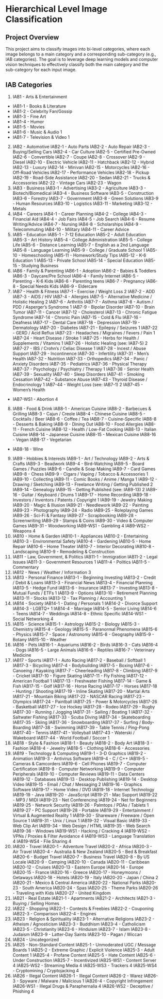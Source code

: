 # Hierarchical Level Image Classification

## Project Overview
This project aims to classify images into bi-level categories, where each image belongs to a main category and a corresponding sub-category (e.g., IAB categories). The goal is to leverage deep learning models and computer vision techniques to effectively classify both the main category and the sub-category for each input image.

## IAB Categories
1. IAB1 - Arts & Entertainment
- IAB1-1 - Books & Literature
- IAB1-2 - Celebrity Fan/Gossip
- IAB1-3 - Fine Art
- IAB1-4 - Humor
- IAB1-5 - Movies
- IAB1-6 - Music & Audio 1
- IAB1-7 - Television & Video 1
2. IAB2 - Automotive
IAB2-1 - Auto Parts
IAB2-2 - Auto Repair
IAB2-3 - Buying/Selling Cars
IAB2-4 - Car Culture
IAB2-5 - Certified Pre-Owned
IAB2-6 - Convertible
IAB2-7 - Coupe
IAB2-8 - Crossover
IAB2-9 - Diesel
IAB2-10 - Electric Vehicle
IAB2-11 - Hatchback
IAB2-12 - Hybrid
IAB2-13 - Luxury
IAB2-14 - Minivan
IAB2-15 - Motorcycles
IAB2-16 - Off-Road Vehicles
IAB2-17 - Performance Vehicles
IAB2-18 - Pickup
IAB2-19 - Road-Side Assistance
IAB2-20 - Sedan
IAB2-21 - Trucks & Accessories
IAB2-22 - Vintage Cars
IAB2-23 - Wagon
3. IAB3 - Business
IAB3-1 - Advertising
IAB3-2 - Agriculture
IAB3-3 - Biotech/Biomedical
IAB3-4 - Business Software
IAB3-5 - Construction
IAB3-6 - Forestry
IAB3-7 - Government
IAB3-8 - Green Solutions
IAB3-9 - Human Resources
IAB3-10 - Logistics
IAB3-11 - Marketing
IAB3-12 - Metals
4. IAB4 - Careers
IAB4-1 - Career Planning
IAB4-2 - College
IAB4-3 - Financial Aid
IAB4-4 - Job Fairs
IAB4-5 - Job Search
IAB4-6 - Resume Writing/Advice
IAB4-7 - Nursing
IAB4-8 - Scholarships
IAB4-9 - Telecommuting
IAB4-10 - Military
IAB4-11 - Career Advice
5. IAB5 - Education
IAB5-1 - 7-12 Education
IAB5-2 - Adult Education
IAB5-3 - Art History
IAB5-4 - College Administration
IAB5-5 - College Life
IAB5-6 - Distance Learning
IAB5-7 - English as a 2nd Language
IAB5-8 - Language Learning
IAB5-9 - College / Graduate School 1
IAB5-10 - Homeschooling
IAB5-11 - Homework/Study Tips
IAB5-12 - K-6 Education 1
IAB5-13 - Private School
IAB5-14 - Special Education
IAB5-15 - Studying Business
6. IAB6 - Family & Parenting
IAB6-1 - Adoption
IAB6-2 - Babies & Toddlers
IAB6-3 - Daycare/Pre School
IAB6-4 - Family Internet
IAB6-5 - Parenting - K-6 Kids
IAB6-6 - Parenting teens
IAB6-7 - Pregnancy
IAB6-8 - Special Needs Kids
IAB6-9 - Eldercare
7. IAB7 - Health & Fitness
IAB7-1 - Exercise / Weight Loss 2
IAB7-2 - ADD
IAB7-3 - AIDS / HIV
IAB7-4 - Allergies
IAB7-5 - Alternative Medicine / Holistic Healing 2
IAB7-6 - Arthritis
IAB7-7 - Asthma
IAB7-8 - Autism / PDD / Asperger’s Syndrome 1
IAB7-9 - Bipolar Disorder
IAB7-10 - Brain Tumor
IAB7-11 - Cancer
IAB7-12 - Cholesterol
IAB7-13 - Chronic Fatigue Syndrome
IAB7-14 - Chronic Pain
IAB7-15 - Cold & Flu
IAB7-16 - Deafness
IAB7-17 - Dental Care
IAB7-18 - Depression
IAB7-19 - Dermatology
IAB7-20 - Diabetes
IAB7-21 - Epilepsy / Seizures 1
IAB7-22 - GERD / Acid Reflux
IAB7-23 - Headaches / Migraines / Fevers / Pain 1
IAB7-24 - Heart Disease / Stroke 1
IAB7-25 - Herbs for Health / Supplements / Vitamins 1
IAB7-26 - Holistic Healing (see: IAB7-5) 2
IAB7-27 - IBS / Crohn’s / Celiac Disease 1
IAB7-28 - Incest / Abuse Support
IAB7-29 - Incontinence
IAB7-30 - Infertility
IAB7-31 - Men’s Health
IAB7-32 - Nutrition
IAB7-33 - Orthopedics
IAB7-34 - Panic / Anxiety Disorders
IAB7-35 - Pediatrics
IAB7-36 - Physical Therapy
IAB7-37 - Psychology / Psychiatry / Therapy 1
IAB7-38 - Senior Health
IAB7-39 - Sexuality
IAB7-40 - Sleep Disorders
IAB7-41 - Smoking Cessation
IAB7-42 - Substance Abuse
IAB7-43 - Thyroid Disease / Endocrinology 1
IAB7-44 - Weight Loss (see: IAB7-1) 2
IAB7-45 - Women’s Health
- IAB7-WS1 - Abortion 4
8. IAB8 - Food & Drink
IAB8-1 - American Cuisine
IAB8-2 - Barbecues & Grilling
IAB8-3 - Cajun / Creole
IAB8-4 - Chinese Cuisine
IAB8-5 - Cocktails / Beer
IAB8-6 - Coffee / Tea
IAB8-7 - Cuisine-Specific
IAB8-8 - Desserts & Baking
IAB8-9 - Dining Out
IAB8-10 - Food Allergies
IAB8-11 - French Cuisine
IAB8-12 - Health / Low-Fat Cooking
IAB8-13 - Italian Cuisine
IAB8-14 - Japanese Cuisine
IAB8-15 - Mexican Cuisine
IAB8-16 - Vegan
IAB8-17 - Vegetarian
- IAB8-18 - Wine
9. IAB9 - Hobbies & Interests
IAB9-1 - Art / Technology
IAB9-2 - Arts & Crafts
IAB9-3 - Beadwork
IAB9-4 - Bird-Watching
IAB9-5 - Board Games / Puzzles
IAB9-6 - Candle & Soap Making
IAB9-7 - Card Games
IAB9-8 - Chess
IAB9-9 - Cigars / Vaping / Tobacco & Accessories 1
IAB9-10 - Collecting
IAB9-11 - Comic Books / Anime / Manga 1
IAB9-12 - Drawing / Sketching
IAB9-13 - Freelance Writing / Getting Published 2
IAB9-14 - Genealogy
IAB9-15 - Getting Published (see: IAB9-13) 2
IAB9-16 - Guitar / Keyboard / Drums 1
IAB9-17 - Home Recording
IAB9-18 - Investors / Inventors / Patents / Copyright 1
IAB9-19 - Jewelry Making
IAB9-20 - Magic & Illusion
IAB9-21 - Needlework
IAB9-22 - Painting
IAB9-23 - Photography
IAB9-24 - Radio
IAB9-25 - Roleplaying Games
IAB9-26 - Sci-Fi & Fantasy
IAB9-27 - Scrapbooking
IAB9-28 - Screenwriting
IAB9-29 - Stamps & Coins
IAB9-30 - Video & Computer Games
IAB9-31 - Woodworking
IAB9-WS1 - Gambling 4
IAB9-WS2 - Weapons 4
10. IAB10 - Home & Garden
IAB10-1 - Appliances
IAB10-2 - Entertaining
IAB10-3 - Environmental Safety
IAB10-4 - Gardening
IAB10-5 - Home Repair
IAB10-6 - Home Theater
IAB10-7 - Interior Decorating
IAB10-8 - Landscaping
IAB10-9 - Remodeling & Construction
11. IAB11 - Law, Government, & Politics
IAB11-1 - Immigration
IAB11-2 - Legal Issues
IAB11-3 - Government Resources 1
IAB11-4 - Politics
IAB11-5 - Commentary
12. IAB12 - News / Weather / Information 3
13. IAB13 - Personal Finance
IAB13-1 - Beginning Investing
IAB13-2 - Credit / Debit & Loans
IAB13-3 - Financial News
IAB13-4 - Financial Planning
IAB13-5 - Hedge Fund
IAB13-6 - Insurance
IAB13-7 - Investing
IAB13-8 - Mutual Funds / ETFs 1
IAB13-9 - Options
IAB13-10 - Retirement Planning
IAB13-11 - Stocks
IAB13-12 - Tax Planning / Accounting 1
14. IAB14 - Society
IAB14-1 - Dating / Personals 1
IAB14-2 - Divorce Support
IAB14-3 - LGBTQ+ 1
IAB14-4 - Marriage
IAB14-5 - Senior Living
IAB14-6 - Teens
IAB14-7 - Weddings
IAB14-8 - Ethnic Specific
IAB14-WS1 - Social Networking 4
15. IAB15 - Science
IAB15-1 - Astrology
IAB15-2 - Biology
IAB15-3 - Chemistry
IAB15-4 - Geology
IAB15-5 - Paranormal Phenomena
IAB15-6 - Physics
IAB15-7 - Space / Astronomy
IAB15-8 - Geography
IAB15-9 - Botany
IAB15-10 - Weather
16. IAB16 - Pets
IAB16-1 - Aquariums
IAB16-2 - Birds
IAB16-3 - Cats
IAB16-4 - Dogs
IAB16-5 - Large Animals
IAB16-6 - Reptiles
IAB16-7 - Veterinary Medicine
17. IAB17 - Sports
IAB17-1 - Auto Racing
IAB17-2 - Baseball / Softball 1
IAB17-3 - Bicycling
IAB17-4 - Bodybuilding
IAB17-5 - Boxing
IAB17-6 - Canoeing / Kayaking
IAB17-7 - Cheerleading
IAB17-8 - Climbing
IAB17-9 - Cricket
IAB17-10 - Figure Skating
IAB17-11 - Fly Fishing
IAB17-12 - American Football 1
IAB17-13 - Freshwater Fishing
IAB17-14 - Game & Fish
IAB17-15 - Golf
IAB17-16 - Horse Racing
IAB17-17 - Horses
IAB17-18 - Hunting / Shooting
IAB17-19 - Inline Skating
IAB17-20 - Martial Arts
IAB17-21 - Mountain Biking
IAB17-22 - NASCAR Racing
IAB17-23 - Olympics
IAB17-24 - Paintball
IAB17-25 - Power & Motorcycles
IAB17-26 - Basketball
IAB17-27 - Ice Hockey
IAB17-28 - Rodeo
IAB17-29 - Rugby
IAB17-30 - Running / Jogging
IAB17-31 - Sailing / Boating 1
IAB17-32 - Saltwater Fishing
IAB17-33 - Scuba Diving
IAB17-34 - Skateboarding
IAB17-35 - Skiing
IAB17-36 - Snowboarding
IAB17-37 - Surfing / Body-Boarding
IAB17-38 - Swimming
IAB17-39 - Table Tennis / Ping-Pong
IAB17-40 - Tennis
IAB17-41 - Volleyball
IAB17-43 - Waterski / Wakeboard
IAB17-44 - World Football / Soccer 1
18. IAB18 - Style & Fashion
IAB18-1 - Beauty
IAB18-2 - Body Art
IAB18-3 - Fashion
IAB18-4 - Jewelry
IAB18-5 - Clothing
IAB18-6 - Accessories
19. IAB19 - Technology & Computing
IAB19-1 - 3-D Graphics
IAB19-2 - Animation
IAB19-3 - Antivirus Software
IAB19-4 - C / C++
IAB19-5 - Cameras & Camcorders
IAB19-6 - Cell Phones
IAB19-7 - Computer Certification
IAB19-8 - Computer Networking
IAB19-9 - Computer Peripherals
IAB19-10 - Computer Reviews
IAB19-11 - Data Centers
IAB19-12 - Databases
IAB19-13 - Desktop Publishing
IAB19-14 - Desktop Video
IAB19-15 - Email / Chat / Messaging 2
IAB19-16 - Graphics Software
IAB19-17 - Home Video / DVD
IAB19-18 - Internet Technology
IAB19-19 - Java
IAB19-20 - JavaScript
IAB19-21 - Mac Support
IAB19-22 - MP3 / MIDI
IAB19-23 - Net Conferencing
IAB19-24 - Net for Beginners
IAB19-25 - Network Security
IAB19-26 - Palmtops / PDAs / Tablets 1
IAB19-27 - PC Support
IAB19-28 - Portable
IAB19-29 - Entertainment / Virtual & Augmented Reality 1
IAB19-30 - Shareware / Freeware / Open Source 1
IAB19-31 - Unix / Linux 1
IAB19-32 - Visual Basic
IAB19-33 - Web Clip Art
IAB19-34 - Web Design / HTML
IAB19-35 - Web Search
IAB19-36 - Windows
IAB19-WS1 - Hacking / Cracking 4
IAB19-WS2 - VPNs / Proxies & Filter Avoidance 4
IAB19-WS3 - Language Translation 4
IAB19-WS4 - File Sharing 4
20. IAB20 - Travel
IAB20-1 - Adventure Travel
IAB20-2 - Africa
IAB20-3 - Air Travel
IAB20-4 - Australia & New Zealand
IAB20-5 - Bed & Breakfast
IAB20-6 - Budget Travel
IAB20-7 - Business Travel
IAB20-8 - By US Locale
IAB20-9 - Camping
IAB20-10 - Canada
IAB20-11 - Caribbean
IAB20-12 - Cruises
IAB20-13 - Eastern Europe
IAB20-14 - Europe
IAB20-15 - France
IAB20-16 - Greece
IAB20-17 - Honeymoons / Getaways
IAB20-18 - Hotels
IAB20-19 - Italy
IAB20-20 - Japan / China 2
IAB20-21 - Mexico & Central America
IAB20-22 - National Parks
IAB20-23 - South America
IAB20-24 - Spas
IAB20-25 - Theme Parks
IAB20-26 - Traveling with Kids
IAB20-27 - United Kingdom
21. IAB21 - Real Estate
IAB21-1 - Apartments
IAB21-2 - Architects
IAB21-3 - Buying / Selling Homes
22. IAB22 - Shopping
IAB22-1 - Contests & Freebies
IAB22-2 - Couponing
IAB22-3 - Comparison
IAB22-4 - Engines
23. IAB23 - Religion & Spirituality
IAB23-1 - Alternative Religions
IAB23-2 - Atheism / Agnosticism
IAB23-3 - Buddhism
IAB23-4 - Catholicism
IAB23-5 - Christianity
IAB23-6 - Hinduism
IAB23-7 - Islam
IAB23-8 - Judaism
IAB23-9 - Latter-Day Saints
IAB23-10 - Pagan / Wiccan
24. IAB24 - Uncategorized
25. IAB25 - Non-Standard Content
IAB25-1 - Unmoderated UGC / Message Boards 1
IAB25-2 - Extreme Graphic / Explicit Violence
IAB25-3 - Adult Content 1
IAB25-4 - Profane Content
IAB25-5 - Hate Content
IAB25-6 - Under Construction
IAB25-7 - Incentivized
IAB25-WS1 - Content Server 4
IAB25-WS2 - Streaming Media 4
IAB25-WS3 - Trackers 4
IAB25-WS4 - Cryptomining / Cryptojacking 4
26. IAB26 - Illegal Content
IAB26-1 - Illegal Content
IAB26-2 - Warez
IAB26-3 - Spyware / Malware / Malicious 1
IAB26-4 - Copyright Infringement
IAB26-WS1 - Illegal Drugs & Paraphernalia 4
IAB26-WS2 - Deceptive / Phishing 4
